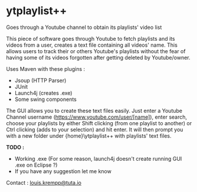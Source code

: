 # ytplaylist++
Goes through a Youtube channel to obtain its playlists' video list

This piece of software goes through Youtube to fetch playlists and its videos from a user, creates a text file containing all videos' name.
This allows users to track their or others Youtube's playlists without the fear of having some of its videos forgotten after getting deleted by Youtube/owner.

Uses Maven with these plugins :
  - Jsoup (HTTP Parser)
  - JUnit
  - Launch4j (creates .exe)
  - Some swing components
  
The GUI allows you to create these text files easily. Just enter a Youtube Channel username (https://www.youtube.com/user/[name]), enter search, choose your playlists by either Shift clicking (from one playlist to another) or Ctrl clicking (adds to your selection) and hit enter. It will then prompt you with a new folder under {home}\ytplaylist++ with playlists' text files.

<b>TODO :</b>
- Working .exe (For some reason, launch4j doesn't create running GUI .exe on Eclipse ?)
- If you have any suggestion let me know

Contact : louis.krempp@tuta.io
